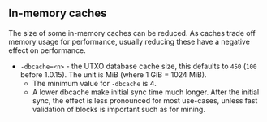In-memory caches
----------------

The size of some in-memory caches can be reduced. As caches trade off memory usage for performance, usually reducing these have a negative effect on performance.

- `-dbcache=<n>` - the UTXO database cache size, this defaults to `450` (`100` before 1.0.15). The unit is MiB (where 1 GiB = 1024 MiB).
  - The minimum value for `-dbcache` is 4.
  - A lower dbcache make initial sync time much longer. After the initial sync, the effect is less pronounced for most use-cases, unless fast validation of blocks is important such as for mining.
